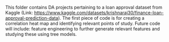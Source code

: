 This folder contains DA projects pertaining to a loan approval dataset from Kaggle 
(Link: https://www.kaggle.com/datasets/krishnaraj30/finance-loan-approval-prediction-data). 
The first piece of code is for creating a correlation heat map and identifying relevant points of study. 
Future code will include: feature engineering to further generate relevant features and studying these 
using tree models.
